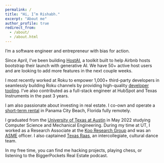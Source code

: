 ```yaml
---
permalink: /
title: "Hi, I’m Rishabh."
excerpt: "About me"
author_profile: true
redirect_from: 
  - /about/
  - /about.html
---
```


I’m a software engineer and entrepreneur with bias for action.

Since April, I've been building [HostAI](https://host-ai-landing.vercel.app/), a toolkit built to help Airbnb hosts bootstrap their launch with generative AI. We have 50+ active host users and are looking to add more features in the next couple weeks.

I most recently worked at Roku to empower 1,000+ third-party developers in seamlessly building Roku channels by providing high-quality [developer tooling](https://devtools.web.roku.com/#unit-test-framework-tool). I’ve also contributed as a full-stack engineer at HubSpot and Texas Instruments in the past 3 years.

I am also passionate about investing in real estate. I co-own and operate a [short-term rental](/real-estate/real-estate-1/) in Panama City Beach, Florida fully remotely.

I graduated from the [University of Texas at Austin](https://www.utexas.edu/) in May 2022 studying Computer Science and Mechanical Engineering. During my time at UT, I worked as a Research Associate at the [Koo Research Group](https://www.me.utexas.edu/people/faculty-directory/koo) and was an [ASME](https://www.utasme.org/) officer. I also captained [Texas Raas](/art/art-1/), an intercollegiate, cultural dance team.

In my free time, you can find me hacking projects, playing chess, or listening to the BiggerPockets Real Estate podcast.